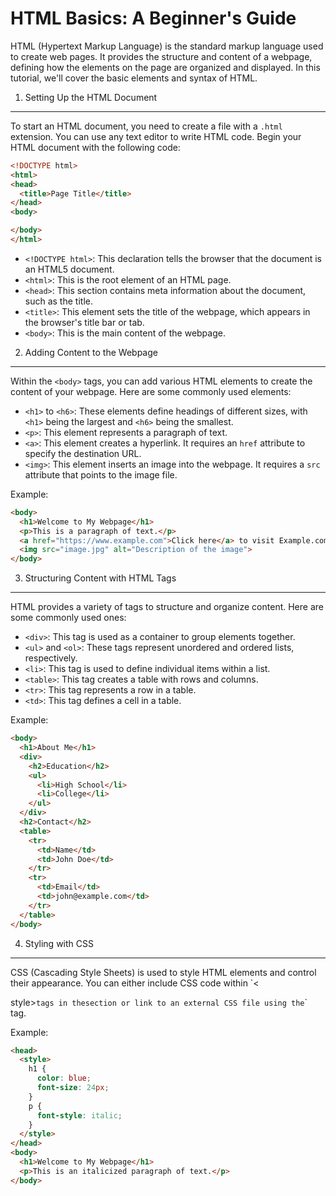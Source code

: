 HTML Basics: A Beginner's Guide
==============================

HTML (Hypertext Markup Language) is the standard markup language used to create web pages. It provides the structure and content of a webpage, defining how the elements on the page are organized and displayed. In this tutorial, we'll cover the basic elements and syntax of HTML.

1. Setting Up the HTML Document
-------------------------------

To start an HTML document, you need to create a file with a `.html` extension. You can use any text editor to write HTML code. Begin your HTML document with the following code:

```html
<!DOCTYPE html>
<html>
<head>
  <title>Page Title</title>
</head>
<body>

</body>
</html>
```

- `<!DOCTYPE html>`: This declaration tells the browser that the document is an HTML5 document.
- `<html>`: This is the root element of an HTML page.
- `<head>`: This section contains meta information about the document, such as the title.
- `<title>`: This element sets the title of the webpage, which appears in the browser's title bar or tab.
- `<body>`: This is the main content of the webpage.

2. Adding Content to the Webpage
-------------------------------

Within the `<body>` tags, you can add various HTML elements to create the content of your webpage. Here are some commonly used elements:

- `<h1>` to `<h6>`: These elements define headings of different sizes, with `<h1>` being the largest and `<h6>` being the smallest.
- `<p>`: This element represents a paragraph of text.
- `<a>`: This element creates a hyperlink. It requires an `href` attribute to specify the destination URL.
- `<img>`: This element inserts an image into the webpage. It requires a `src` attribute that points to the image file.

Example:

```html
<body>
  <h1>Welcome to My Webpage</h1>
  <p>This is a paragraph of text.</p>
  <a href="https://www.example.com">Click here</a> to visit Example.com.
  <img src="image.jpg" alt="Description of the image">
</body>
```

3. Structuring Content with HTML Tags
------------------------------------

HTML provides a variety of tags to structure and organize content. Here are some commonly used ones:

- `<div>`: This tag is used as a container to group elements together.
- `<ul>` and `<ol>`: These tags represent unordered and ordered lists, respectively.
- `<li>`: This tag is used to define individual items within a list.
- `<table>`: This tag creates a table with rows and columns.
- `<tr>`: This tag represents a row in a table.
- `<td>`: This tag defines a cell in a table.

Example:

```html
<body>
  <h1>About Me</h1>
  <div>
    <h2>Education</h2>
    <ul>
      <li>High School</li>
      <li>College</li>
    </ul>
  </div>
  <h2>Contact</h2>
  <table>
    <tr>
      <td>Name</td>
      <td>John Doe</td>
    </tr>
    <tr>
      <td>Email</td>
      <td>john@example.com</td>
    </tr>
  </table>
</body>
```

4. Styling with CSS
-------------------

CSS (Cascading Style Sheets) is used to style HTML elements and control their appearance. You can either include CSS code within `<

style>` tags in the `<head>` section or link to an external CSS file using the `<link>` tag.

Example:

```html
<head>
  <style>
    h1 {
      color: blue;
      font-size: 24px;
    }
    p {
      font-style: italic;
    }
  </style>
</head>
<body>
  <h1>Welcome to My Webpage</h1>
  <p>This is an italicized paragraph of text.</p>
</body>
```
